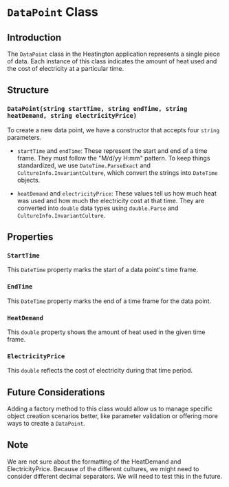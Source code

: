 # `DataPoint` Class

## Introduction

The `DataPoint` class in the Heatington application represents a single piece of data. Each instance of this class indicates the amount of heat used and the cost of electricity at a particular time.

## Structure

### `DataPoint(string startTime, string endTime, string heatDemand, string electricityPrice)`

To create a new data point, we have a constructor that accepts four `string` parameters.

- `startTime` and `endTime`: These represent the start and end of a time frame. They must follow the "M/d/yy H:mm" pattern. To keep things standardized, we use `DateTime.ParseExact` and `CultureInfo.InvariantCulture`, which convert the strings into `DateTime` objects.

- `heatDemand` and `electricityPrice`: These values tell us how much heat was used and how much the electricity cost at that time. They are converted into `double` data types using `double.Parse` and `CultureInfo.InvariantCulture`.

## Properties

### `StartTime`

This `DateTime` property marks the start of a data point's time frame.

### `EndTime`

This `DateTime` property marks the end of a time frame for the data point.

### `HeatDemand`

This `double` property shows the amount of heat used in the given time frame.

### `ElectricityPrice`

This `double` reflects the cost of electricity during that time period.

## Future Considerations

Adding a factory method to this class would allow us to manage specific object creation scenarios better, like parameter validation or offering more ways to create a `DataPoint`.

## Note
We are not sure about the formatting of the HeatDemand and ElectricityPrice. Because of the different cultures, we might
need to consider different decimal separators. We will need to test this in the future.
